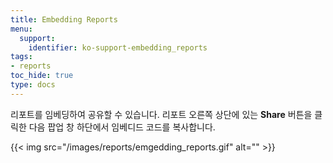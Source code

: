 ```yaml
---
title: Embedding Reports
menu:
  support:
    identifier: ko-support-embedding_reports
tags:
- reports
toc_hide: true
type: docs
---
```


리포트를 임베딩하여 공유할 수 있습니다. 리포트 오른쪽 상단에 있는 **Share** 버튼을 클릭한 다음 팝업 창 하단에서 임베디드 코드를 복사합니다.

{{< img src="/images/reports/emgedding_reports.gif" alt="" >}}
